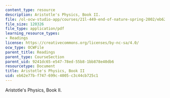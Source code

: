 ```yaml
---
content_type: resource
description: Aristotle's Physics, Book II.
file: /ol-ocw-studio-app/courses/21l-449-end-of-nature-spring-2002/eb62e77bf747699c4005c3c44cb725c1_lecture3.pdf
file_size: 120326
file_type: application/pdf
learning_resource_types:
- Readings
license: https://creativecommons.org/licenses/by-nc-sa/4.0/
ocw_type: OCWFile
parent_title: Readings
parent_type: CourseSection
parent_uid: 9241dc65-e547-78ed-55b8-1bb878e40db6
resourcetype: Document
title: Aristotle's Physics, Book II
uid: eb62e77b-f747-699c-4005-c3c44cb725c1
---
```

Aristotle's Physics, Book II.